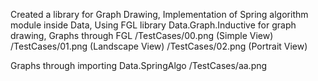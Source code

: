 Created a library for Graph Drawing,
Implementation of Spring algorithm module inside Data,
Using FGL library Data.Graph.Inductive for graph drawing,
Graphs through FGL
/TestCases/00.png (Simple View)
/TestCases/01.png (Landscape View)
/TestCases/02.png (Portrait View)

Graphs through importing Data.SpringAlgo
/TestCases/aa.png

